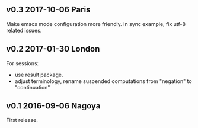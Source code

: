 v0.3 2017-10-06 Paris
------------------------

Make emacs mode configuration more friendly.
In sync example, fix utf-8 related issues.

v0.2 2017-01-30 London
------------------------

For sessions:
- use result package.
- adjust terminology, rename suspended computations from "negation" to
  "continuation"

v0.1 2016-09-06 Nagoya
------------------------

First release. 
